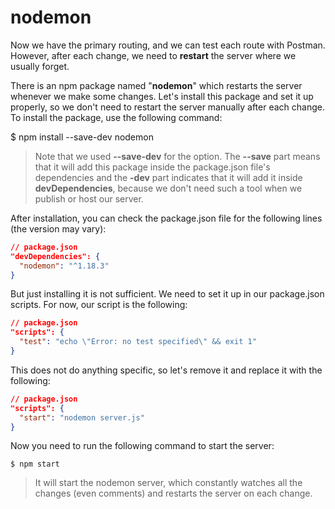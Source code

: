 # nodemon

Now we have the primary routing, and we can test each route with Postman. However, after each change, we need to **restart** the server where we usually forget.

There is an npm package named "**nodemon**" which restarts the server whenever we make some changes. Let's install this package and set it up properly, so we don't need to restart the server manually after each change.
To install the package, use the following command: 

  $ npm install --save-dev nodemon

> Note that we used **--save-dev** for the option. The **--save** part means that it will add this package inside the package.json file's dependencies and the **-dev** part indicates that it will add it inside **devDependencies**, because we don't need such a tool when we publish or host our server.


After installation, you can check the package.json file for the following lines (the version may vary): 

```json
// package.json
"devDependencies": {
  "nodemon": "^1.18.3"
}
```

But just installing it is not sufficient. We need to set it up in our package.json scripts. For now, our script is the following: 
```json
// package.json
"scripts": {
  "test": "echo \"Error: no test specified\" && exit 1"
}
```

This does not do anything specific, so let's remove it and replace it with the following:
```json
// package.json
"scripts": {
  "start": "nodemon server.js"
}
```

Now you need to run the following command to start the server: 

    $ npm start

> It will start the nodemon server, which constantly watches all the changes (even comments) and restarts the server on each change.